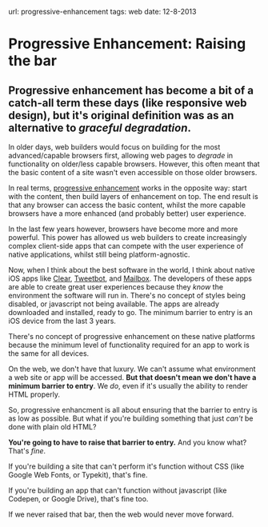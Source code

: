 url: progressive-enhancement
tags: web
date: 12-8-2013

# Progressive Enhancement: Raising the bar

## Progressive enhancement has become a bit of a catch-all term these days (like responsive web design), but it's original definition was as an alternative to *graceful degradation*.

In older days, web builders would focus on building for the most advanced/capable browsers first, allowing web pages to *degrade* in functionality on older/less capable browsers. However, this often meant that the basic content of a site wasn't even accessible on those older browsers.

In real terms, [progressive enhancement](http://en.wikipedia.org/wiki/Progressive_enhancement) works in the opposite way: start with the content, then build layers of enhancement on top. The end result is that any browser can access the basic content, whilst the more capable browsers have a more enhanced (and probably better) user experience.

In the last few years however, browsers have become more and more powerful. This power has allowed us web builders to create increasingly complex client-side apps that can compete with the user experience of native applications, whilst still being platform-agnostic.

Now, when I think about the best software in the world, I think about native iOS apps like [Clear](http://realmacsoftware.com/clear), [Tweetbot](http://tapbots.com/software/tweetbot/), and [Mailbox](http://www.mailboxapp.com/). The developers of these apps are able to create great user experiences because they *know* the environment the software will run in. There's no concept of styles being disabled, or javascript not being available. The apps are already downloaded and installed, ready to go. The minimum barrier to entry is an iOS device from the last 3 years.

There's no concept of progressive enhancement on these native platforms because the minimum level of functionality required for an app to work is the same for all devices.

On the web, we don't have that luxury. We can't assume what environment a web site or app will be accessed. **But that doesn't mean we don't have a minimum barrier to entry**. We *do*, even if it's usually the ability to render HTML properly.

So, progressive enhancment is all about ensuring that the barrier to entry is as low as possible. But what if you're building something that just *can't* be done with plain old HTML?

**You're going to have to raise that barrier to entry.**
And you know what? That's *fine*.

If you're building a site that can't perform it's function without CSS (like Google Web Fonts, or Typekit), that's fine.

If you're building an app that can't function without javascript (like Codepen, or Google Drive), that's fine too.

If we never raised that bar, then the web would never move forward.